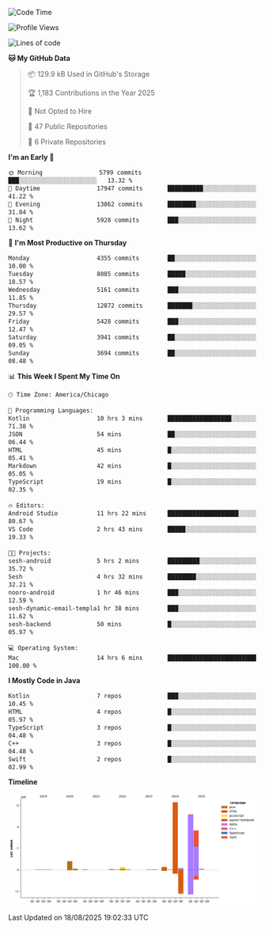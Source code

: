 <!--START_SECTION:waka-->
![Code Time](http://img.shields.io/badge/Code%20Time-1%2C428%20hrs%2045%20mins-blue)

![Profile Views](http://img.shields.io/badge/Profile%20Views-1-blue)

![Lines of code](https://img.shields.io/badge/From%20Hello%20World%20I%27ve%20Written-16.9%20million%20lines%20of%20code-blue)

**🐱 My GitHub Data** 

> 📦 129.9 kB Used in GitHub's Storage 
 > 
> 🏆 1,183 Contributions in the Year 2025
 > 
> 🚫 Not Opted to Hire
 > 
> 📜 47 Public Repositories 
 > 
> 🔑 6 Private Repositories 
 > 
**I'm an Early 🐤** 

```text
🌞 Morning                5799 commits        ███░░░░░░░░░░░░░░░░░░░░░░   13.32 % 
🌆 Daytime                17947 commits       ██████████░░░░░░░░░░░░░░░   41.22 % 
🌃 Evening                13862 commits       ████████░░░░░░░░░░░░░░░░░   31.84 % 
🌙 Night                  5928 commits        ███░░░░░░░░░░░░░░░░░░░░░░   13.62 % 
```
📅 **I'm Most Productive on Thursday** 

```text
Monday                   4355 commits        ██░░░░░░░░░░░░░░░░░░░░░░░   10.00 % 
Tuesday                  8085 commits        █████░░░░░░░░░░░░░░░░░░░░   18.57 % 
Wednesday                5161 commits        ███░░░░░░░░░░░░░░░░░░░░░░   11.85 % 
Thursday                 12872 commits       ███████░░░░░░░░░░░░░░░░░░   29.57 % 
Friday                   5428 commits        ███░░░░░░░░░░░░░░░░░░░░░░   12.47 % 
Saturday                 3941 commits        ██░░░░░░░░░░░░░░░░░░░░░░░   09.05 % 
Sunday                   3694 commits        ██░░░░░░░░░░░░░░░░░░░░░░░   08.48 % 
```


📊 **This Week I Spent My Time On** 

```text
🕑︎ Time Zone: America/Chicago

💬 Programming Languages: 
Kotlin                   10 hrs 3 mins       ██████████████████░░░░░░░   71.38 % 
JSON                     54 mins             ██░░░░░░░░░░░░░░░░░░░░░░░   06.44 % 
HTML                     45 mins             █░░░░░░░░░░░░░░░░░░░░░░░░   05.41 % 
Markdown                 42 mins             █░░░░░░░░░░░░░░░░░░░░░░░░   05.05 % 
TypeScript               19 mins             █░░░░░░░░░░░░░░░░░░░░░░░░   02.35 % 

🔥 Editors: 
Android Studio           11 hrs 22 mins      ████████████████████░░░░░   80.67 % 
VS Code                  2 hrs 43 mins       █████░░░░░░░░░░░░░░░░░░░░   19.33 % 

🐱‍💻 Projects: 
sesh-android             5 hrs 2 mins        █████████░░░░░░░░░░░░░░░░   35.72 % 
Sesh                     4 hrs 32 mins       ████████░░░░░░░░░░░░░░░░░   32.21 % 
nooro-android            1 hr 46 mins        ███░░░░░░░░░░░░░░░░░░░░░░   12.59 % 
sesh-dynamic-email-templa1 hr 38 mins        ███░░░░░░░░░░░░░░░░░░░░░░   11.62 % 
sesh-backend             50 mins             █░░░░░░░░░░░░░░░░░░░░░░░░   05.97 % 

💻 Operating System: 
Mac                      14 hrs 6 mins       █████████████████████████   100.00 % 
```

**I Mostly Code in Java** 

```text
Kotlin                   7 repos             ███░░░░░░░░░░░░░░░░░░░░░░   10.45 % 
HTML                     4 repos             █░░░░░░░░░░░░░░░░░░░░░░░░   05.97 % 
TypeScript               3 repos             █░░░░░░░░░░░░░░░░░░░░░░░░   04.48 % 
C++                      3 repos             █░░░░░░░░░░░░░░░░░░░░░░░░   04.48 % 
Swift                    2 repos             █░░░░░░░░░░░░░░░░░░░░░░░░   02.99 % 
```



**Timeline**

![Lines of Code chart](https://raw.githubusercontent.com/phanijsp/phanijsp/main/assets/bar_graph.png)


 Last Updated on 18/08/2025 19:02:33 UTC
<!--END_SECTION:waka-->
